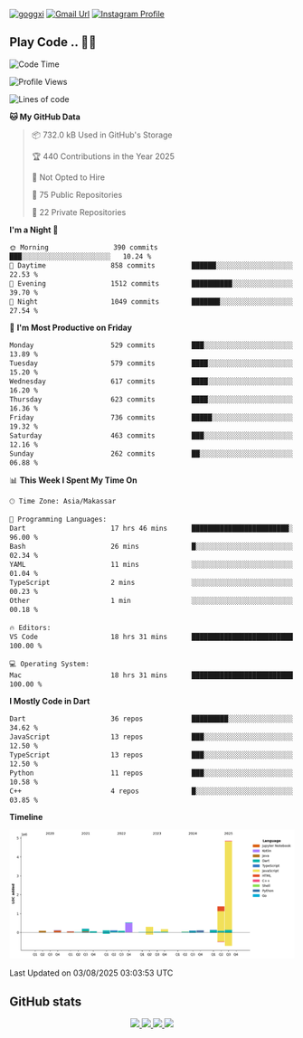 [![goggxi](https://img.shields.io/badge/Portofolio-Goggxi-orange)](https://goggxi.github.io)
[![Gmail Url](https://img.shields.io/twitter/url?label=Goggxi@gmail.com&logo=gmail&style=social&url=http%3A%2F%2Fmailto%3Acontact.Goggxi@gmail.com)](mailto:Goggxi@gmail.com) [![Instagram Profile](https://img.shields.io/twitter/url?label=moh_rifkan&logo=instagram&style=social&url=https://www.instagram.com/moh_rifkan/)](https://www.instagram.com/moh_rifkan/)

## Play Code .. 💬🚀

<!-- [![Moh Rifkan GitHub stats](https://github-readme-stats.vercel.app/api?username=goggxi&count_private=true&show_icons=true&theme=dracula&custom_title=Goggxi%20Statistic%20🚀)](https://github.com/goggxi/goggxi)

[![Top Langs](https://github-readme-stats.vercel.app/api/top-langs/?username=goggxi&langs_count=8&layout=compact&show_icons=true&theme=dracula)](https://github.com/goggxi/goggxi) -->

<!--START_SECTION:waka-->
![Code Time](http://img.shields.io/badge/Code%20Time-4%2C398%20hrs%2027%20mins-blue)

![Profile Views](http://img.shields.io/badge/Profile%20Views-0-blue)

![Lines of code](https://img.shields.io/badge/From%20Hello%20World%20I%27ve%20Written-8.3%20million%20lines%20of%20code-blue)

**🐱 My GitHub Data** 

> 📦 732.0 kB Used in GitHub's Storage 
 > 
> 🏆 440 Contributions in the Year 2025
 > 
> 🚫 Not Opted to Hire
 > 
> 📜 75 Public Repositories 
 > 
> 🔑 22 Private Repositories 
 > 
**I'm a Night 🦉** 

```text
🌞 Morning                390 commits         ███░░░░░░░░░░░░░░░░░░░░░░   10.24 % 
🌆 Daytime                858 commits         ██████░░░░░░░░░░░░░░░░░░░   22.53 % 
🌃 Evening                1512 commits        ██████████░░░░░░░░░░░░░░░   39.70 % 
🌙 Night                  1049 commits        ███████░░░░░░░░░░░░░░░░░░   27.54 % 
```
📅 **I'm Most Productive on Friday** 

```text
Monday                   529 commits         ███░░░░░░░░░░░░░░░░░░░░░░   13.89 % 
Tuesday                  579 commits         ████░░░░░░░░░░░░░░░░░░░░░   15.20 % 
Wednesday                617 commits         ████░░░░░░░░░░░░░░░░░░░░░   16.20 % 
Thursday                 623 commits         ████░░░░░░░░░░░░░░░░░░░░░   16.36 % 
Friday                   736 commits         █████░░░░░░░░░░░░░░░░░░░░   19.32 % 
Saturday                 463 commits         ███░░░░░░░░░░░░░░░░░░░░░░   12.16 % 
Sunday                   262 commits         ██░░░░░░░░░░░░░░░░░░░░░░░   06.88 % 
```


📊 **This Week I Spent My Time On** 

```text
🕑︎ Time Zone: Asia/Makassar

💬 Programming Languages: 
Dart                     17 hrs 46 mins      ████████████████████████░   96.00 % 
Bash                     26 mins             █░░░░░░░░░░░░░░░░░░░░░░░░   02.34 % 
YAML                     11 mins             ░░░░░░░░░░░░░░░░░░░░░░░░░   01.04 % 
TypeScript               2 mins              ░░░░░░░░░░░░░░░░░░░░░░░░░   00.23 % 
Other                    1 min               ░░░░░░░░░░░░░░░░░░░░░░░░░   00.18 % 

🔥 Editors: 
VS Code                  18 hrs 31 mins      █████████████████████████   100.00 % 

💻 Operating System: 
Mac                      18 hrs 31 mins      █████████████████████████   100.00 % 
```

**I Mostly Code in Dart** 

```text
Dart                     36 repos            █████████░░░░░░░░░░░░░░░░   34.62 % 
JavaScript               13 repos            ███░░░░░░░░░░░░░░░░░░░░░░   12.50 % 
TypeScript               13 repos            ███░░░░░░░░░░░░░░░░░░░░░░   12.50 % 
Python                   11 repos            ███░░░░░░░░░░░░░░░░░░░░░░   10.58 % 
C++                      4 repos             █░░░░░░░░░░░░░░░░░░░░░░░░   03.85 % 
```



**Timeline**

![Lines of Code chart](https://raw.githubusercontent.com/Goggxi/Goggxi/main/assets/bar_graph.png)


 Last Updated on 03/08/2025 03:03:53 UTC
<!--END_SECTION:waka-->

## GitHub stats

<p align="center">
  <a href="https://github.com/goggxi">
    <img src="http://github-profile-summary-cards.vercel.app/api/cards/profile-details?username=goggxi&theme=transparent" />
  </a>
  <a href="https://github.com/goggxi">
    <img src="https://github-readme-streak-stats.herokuapp.com/?user=goggxi&hide_border=true&card_width=338&theme=transparent" />
  </a>
  <a href="https://github.com/goggxi">
    <img src="http://github-profile-summary-cards.vercel.app/api/cards/stats?username=goggxi&theme=transparent" />
  </a>
  <a href="https://github.com/goggxi">
    <img src="https://github-readme-stats.vercel.app/api/top-langs/?username=goggxi&langs_count=10&exclude_repo=&hide=c,makefile,html,css,sass,nix,nunjucks,tsql,dockerfile,shell&card_width=699&hide_border=true&theme=transparent" />
  </a>
  <!-- <br/>
  <a href="https://github.com/goggxi">
    <img src="https://komarev.com/ghpvc/?username=goggxi&color=blue&style=flat" />
  </a> -->
</p>
